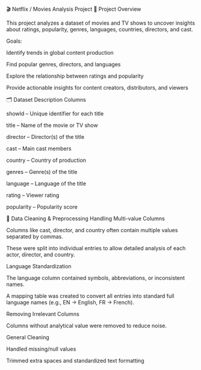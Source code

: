 🎬 Netflix / Movies Analysis Project
📖 Project Overview

This project analyzes a dataset of movies and TV shows to uncover insights about ratings, popularity, genres, languages, countries, directors, and cast.

Goals:

Identify trends in global content production

Find popular genres, directors, and languages

Explore the relationship between ratings and popularity

Provide actionable insights for content creators, distributors, and viewers

🗂 Dataset Description
Columns

showId – Unique identifier for each title

title – Name of the movie or TV show

director – Director(s) of the title

cast – Main cast members

country – Country of production

genres – Genre(s) of the title

language – Language of the title

rating – Viewer rating

popularity – Popularity score

🔧 Data Cleaning & Preprocessing
Handling Multi-value Columns

Columns like cast, director, and country often contain multiple values separated by commas.

These were split into individual entries to allow detailed analysis of each actor, director, and country.

Language Standardization

The language column contained symbols, abbreviations, or inconsistent names.

A mapping table was created to convert all entries into standard full language names (e.g., EN → English, FR → French).

Removing Irrelevant Columns

Columns without analytical value were removed to reduce noise.

General Cleaning

Handled missing/null values

Trimmed extra spaces and standardized text formatting
